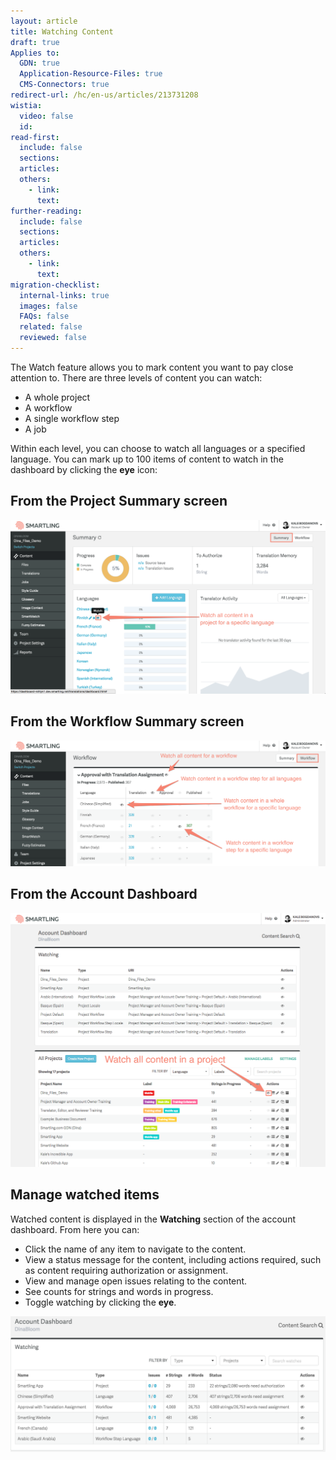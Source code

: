 ```yaml
---
layout: article
title: Watching Content
draft: true
Applies to:
  GDN: true
  Application-Resource-Files: true
  CMS-Connectors: true
redirect-url: /hc/en-us/articles/213731208
wistia:
  video: false
  id:
read-first:
  include: false
  sections:
  articles:
  others:
    - link:
      text:
further-reading:
  include: false
  sections:
  articles:
  others:
    - link:
      text:
migration-checklist:
  internal-links: true
  images: false
  FAQs: false
  related: false
  reviewed: false
---
```



The Watch feature allows you to mark content you want to pay close attention to. There are three levels of content you can watch:

* A whole project
* A workflow
* A single workflow step
* A job


Within each level, you can choose to watch all languages or a specified language. You can mark up to 100 items of content to watch in the dashboard by clicking the **eye** icon:

## From the Project Summary screen

![](/uploads/versions/watchingcontent1---x----2546-1406x---.png)

## From the Workflow Summary screen

![](/uploads/versions/watchingcontent2---x----2550-1020x---.png)

## From the Account Dashboard

![](/uploads/versions/watchingcontent3---x----1293-1042x---.png)

## Manage watched items

Watched content is displayed in the **Watching** section of the account dashboard. From here you can:

* Click the name of any item to navigate to the content.
* View a status message for the content, including actions required, such as content requiring authorization or assignment.
* View and manage open issues relating to the content.
* See counts for strings and words in progress.
* Toggle watching by clicking the **eye**.


![](/uploads/versions/watching4---x----2194-948x---.png)